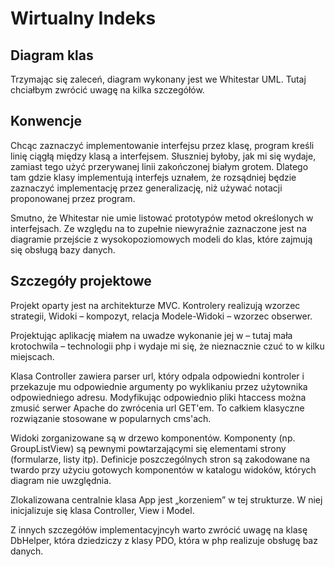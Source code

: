 Wirtualny Indeks
====

Diagram klas
----

Trzymając się zaleceń, diagram wykonany jest we Whitestar UML. 
Tutaj chciałbym zwrócić uwagę na kilka szczegółów. 


Konwencje
----

Chcąc zaznaczyć implementowanie interfejsu przez klasę, program kreśli linię
ciągłą między klasą a interfejsem. Słuszniej byłoby, jak mi się wydaje, zamiast tego użyć przerywanej linii
zakończonej białym grotem. Dlatego tam gdzie klasy implementują
interfejs uznałem, że rozsądniej będzie zaznaczyć implementację przez
generalizację, niż używać notacji proponowanej przez program.

Smutno, że Whitestar nie umie listować prototypów metod określonych w
interfejsach. Ze względu na to zupełnie niewyraźnie zaznaczone jest na diagramie przejście z wysokopoziomowych modeli do klas,
które zajmują się obsługą bazy danych.


Szczegóły projektowe
----
Projekt oparty jest na architekturze MVC. Kontrolery realizują wzorzec
strategii, Widoki – kompozyt, relacja Modele-Widoki – wzorzec obserwer.


Projektując aplikację miałem na uwadze wykonanie jej w – tutaj mała krotochwila – technologii php i wydaje mi się, że nieznacznie czuć to w kilku miejscach.


Klasa Controller zawiera parser url, który odpala odpowiedni kontroler i
przekazuje mu odpowiednie argumenty po wyklikaniu przez użytownika odpowiedniego adresu.
Modyfikując odpowiednio pliki htaccess można zmusić serwer Apache do zwrócenia
url GET'em.
To całkiem klasyczne rozwiązanie stosowane w popularnych cms'ach.


Widoki zorganizowane są w drzewo komponentów. Komponenty (np. GroupListView) są
pewnymi powtarzającymi się elementami strony (formularze, listy itp). Definicje
poszczególnych stron są zakodowane na twardo przy użyciu gotowych komponentów w katalogu
widoków, których diagram nie uwzględnia.


Zlokalizowana centralnie klasa App jest „korzeniem” w tej strukturze. W niej
inicjalizuje się klasa Controller, View i Model.


Z innych szczegółów implementacyjncyh warto zwrócić uwagę na klasę DbHelper,
która dziedziczy z klasy PDO, która w php realizuje
obsługę baz danych.
